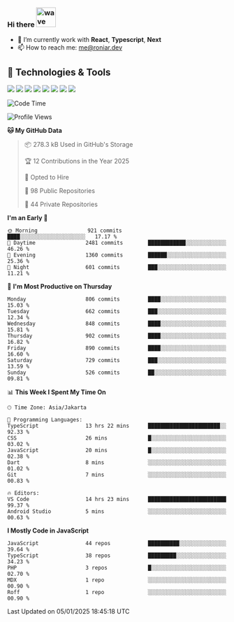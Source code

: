### Hi there <img src="https://i.ibb.co/q0Hx1KK/wave.gif" alt="wave" width="45px">

- 🌱 I’m currently work with **React**, **Typescript**, **Next**
- 📫 How to reach me: me@roniar.dev

## 🔧 Technologies & Tools

![](https://img.shields.io/badge/OS-Linux-informational?style=flat&logo=linux&logoColor=white&color=2bbc8a)
![](https://img.shields.io/badge/OS-Windows-informational?style=flat&logo=windows&logoColor=white&color=2bbc8a)
![](https://img.shields.io/badge/Code-JavaScript-informational?style=flat&logo=javascript&logoColor=white&color=2bbc8a)
![](https://img.shields.io/badge/Code-Golang-informational?style=flat&logo=go&logoColor=white&color=2bbc8a)
![](https://img.shields.io/badge/Code-React-informational?style=flat&logo=react&logoColor=white&color=2bbc8a)
![](https://img.shields.io/badge/Code-Next-informational?style=flat&logo=next.js&logoColor=white&color=2bbc8a)
![](https://img.shields.io/badge/Shell-Bash-informational?style=flat&logo=gnu-bash&logoColor=white&color=2bbc8a)
![](https://img.shields.io/badge/Tools-Docker-informational?style=flat&logo=docker&logoColor=white&color=2bbc8a)

<!--START_SECTION:waka-->
![Code Time](http://img.shields.io/badge/Code%20Time-2%2C232%20hrs%2057%20mins-blue)

![Profile Views](http://img.shields.io/badge/Profile%20Views-7-blue)

**🐱 My GitHub Data** 

> 📦 278.3 kB Used in GitHub's Storage 
 > 
> 🏆 12 Contributions in the Year 2025
 > 
> 💼 Opted to Hire
 > 
> 📜 98 Public Repositories 
 > 
> 🔑 44 Private Repositories 
 > 
**I'm an Early 🐤** 

```text
🌞 Morning                921 commits         ████░░░░░░░░░░░░░░░░░░░░░   17.17 % 
🌆 Daytime                2481 commits        ████████████░░░░░░░░░░░░░   46.26 % 
🌃 Evening                1360 commits        ██████░░░░░░░░░░░░░░░░░░░   25.36 % 
🌙 Night                  601 commits         ███░░░░░░░░░░░░░░░░░░░░░░   11.21 % 
```
📅 **I'm Most Productive on Thursday** 

```text
Monday                   806 commits         ████░░░░░░░░░░░░░░░░░░░░░   15.03 % 
Tuesday                  662 commits         ███░░░░░░░░░░░░░░░░░░░░░░   12.34 % 
Wednesday                848 commits         ████░░░░░░░░░░░░░░░░░░░░░   15.81 % 
Thursday                 902 commits         ████░░░░░░░░░░░░░░░░░░░░░   16.82 % 
Friday                   890 commits         ████░░░░░░░░░░░░░░░░░░░░░   16.60 % 
Saturday                 729 commits         ███░░░░░░░░░░░░░░░░░░░░░░   13.59 % 
Sunday                   526 commits         ██░░░░░░░░░░░░░░░░░░░░░░░   09.81 % 
```


📊 **This Week I Spent My Time On** 

```text
🕑︎ Time Zone: Asia/Jakarta

💬 Programming Languages: 
TypeScript               13 hrs 22 mins      ███████████████████████░░   92.33 % 
CSS                      26 mins             █░░░░░░░░░░░░░░░░░░░░░░░░   03.02 % 
JavaScript               20 mins             █░░░░░░░░░░░░░░░░░░░░░░░░   02.38 % 
Dart                     8 mins              ░░░░░░░░░░░░░░░░░░░░░░░░░   01.02 % 
Git                      7 mins              ░░░░░░░░░░░░░░░░░░░░░░░░░   00.83 % 

🔥 Editors: 
VS Code                  14 hrs 23 mins      █████████████████████████   99.37 % 
Android Studio           5 mins              ░░░░░░░░░░░░░░░░░░░░░░░░░   00.63 % 
```

**I Mostly Code in JavaScript** 

```text
JavaScript               44 repos            ██████████░░░░░░░░░░░░░░░   39.64 % 
TypeScript               38 repos            █████████░░░░░░░░░░░░░░░░   34.23 % 
PHP                      3 repos             █░░░░░░░░░░░░░░░░░░░░░░░░   02.70 % 
MDX                      1 repo              ░░░░░░░░░░░░░░░░░░░░░░░░░   00.90 % 
Roff                     1 repo              ░░░░░░░░░░░░░░░░░░░░░░░░░   00.90 % 
```




 Last Updated on 05/01/2025 18:45:18 UTC
<!--END_SECTION:waka-->

